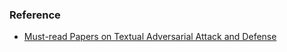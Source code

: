 ### Reference

- [Must-read Papers on Textual Adversarial Attack and Defense ](https://github.com/thunlp/TAADpapers)

